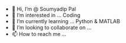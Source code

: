 - 👋 Hi, I’m @ Soumyadip Pal
- 👀 I’m interested in ... Coding
- 🌱 I’m currently learning ... Python & MATLAB
- 💞️ I’m looking to collaborate on ...
- 📫 How to reach me ...

<!---
SoumyadipPal26/SoumyadipPal26 is a ✨ special ✨ repository because its `README.md` (this file) appears on your GitHub profile.
You can click the Preview link to take a look at your changes.
--->
